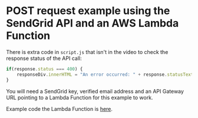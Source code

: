 # POST request example using the SendGrid API and an AWS Lambda Function

There is extra code in `script.js` that isn't in the video to check the response status of the API call:

```js
if(response.status === 400) {
    responseDiv.innerHTML = "An error occurred: " + response.statusText;
}
```

You will need a SendGrid key, verified email address and an API Gateway URL pointing to a Lambda Function for this example to work.

Example code the Lambda Function is [here](https://github.com/javascript-repositories/video-call-sendgrid-lambda-function).
